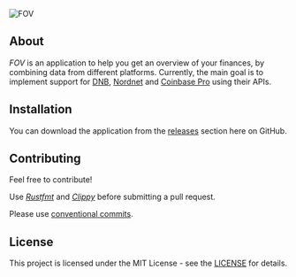 ![FOV](assets/logo/cover.png)

## About
*FOV* is an application to help you get an overview of your finances, by combining data from different platforms. Currently, the main goal is to implement support for [DNB](https://www.dnb.no/), [Nordnet](https://www.nordnet.no/no) and [Coinbase Pro](https://pro.coinbase.com/) using their APIs.

## Installation
You can download the application from the [releases](https://github.com/jonassterud/fov/releases) section here on GitHub.

## Contributing
Feel free to contribute!

Use *[Rustfmt](https://github.com/rust-lang/rustfmt)* and *[Clippy](https://github.com/rust-lang/rust-clippy)* before submitting a pull request.

Please use [conventional commits](https://www.conventionalcommits.org/en/v1.0.0/).

## License
This project is licensed under the MIT License - see the [LICENSE](./LICENSE) for details.
